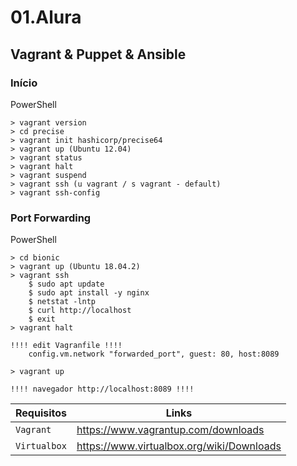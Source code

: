 # 01.Alura
## Vagrant & Puppet & Ansible
### Início

PowerShell
```
> vagrant version
> cd precise
> vagrant init hashicorp/precise64 
> vagrant up (Ubuntu 12.04)
> vagrant status
> vagrant halt
> vagrant suspend
> vagrant ssh (u vagrant / s vagrant - default)
> vagrant ssh-config
```

### Port Forwarding

PowerShell
```
> cd bionic
> vagrant up (Ubuntu 18.04.2)
> vagrant ssh
    $ sudo apt update
    $ sudo apt install -y nginx
    $ netstat -lntp
    $ curl http://localhost
    $ exit
> vagrant halt

!!!! edit Vagranfile !!!!
    config.vm.network "forwarded_port", guest: 80, host:8089

> vagrant up

!!!! navegador http://localhost:8089 !!!!
```

|Requisitos      |Links|
|-------------|-----------|
|`Vagrant`| https://www.vagrantup.com/downloads
|`Virtualbox`| https://www.virtualbox.org/wiki/Downloads
